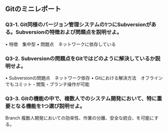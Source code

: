 ## Gitのミニレポート
### Q3-1. Git同様のバージョン管理システムの1つにSubversionがある。Subversionの特徴および問題点を説明せよ。
•	特徴　集中型
•	問題点　ネットワークに依存している
### Q3-2. Subversionの問題点をGitではどのように解決しているか説明せよ。
•	Subversionの問題点　ネットワーク依存
•	Gitにおける解決方法　オフラインでもコミット・閲覧・ブランチ操作が可能
### Q3-3. Gitの機能の中で、複数人でのシステム開発において、特に重要となる機能を1つ選び説明せよ。
Branch
複数人開発においての効率性、作業の分離、安全な統合、を可能にする。
